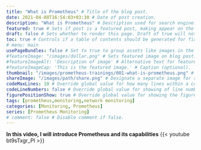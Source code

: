 ```yaml
---
title: "What is Prometheus" # Title of the blog post.
date: 2021-04-08T16:54:03+03:30 # Date of post creation.
description: "What is Prometheus" # Description used for search engine.
featured: true # Sets if post is a featured post, making appear on the home page side bar.
draft: false # Sets whether to render this page. Draft of true will not be rendered.
toc: true # Controls if a table of contents should be generated for first-level links automatically.
# menu: main
usePageBundles: false # Set to true to group assets like images in the same folder as this post.
#featureImage: "/images/dollar.png" # Sets featured image on blog post.
#featureImageAlt: 'Description of image' # Alternative text for featured image.
#featureImageCap: 'This is the featured image.' # Caption (optional).
thumbnail: "/images/prometheus-trainings/001-what-is-prometheus.png" # Sets thumbnail image appearing inside card on homepage.
shareImage: "/images/path/share.png" # Designate a separate image for social media sharing.
codeMaxLines: 10 # Override global value for how many lines within a code block before auto-collapsing.
codeLineNumbers: false # Override global value for showing of line numbers within code block.
figurePositionShow: true # Override global value for showing the figure label.
tags: [prometheus,monitoring,network monitoring]
categories: [Monitoring, Prometheus]
series: [Prometheus Monitoring]
# comment: false # Disable comment if false.
---
```


**In this video, I will introduce Prometheus and its capabilities**
{{< youtube bt9sTxgr_PI >}}
